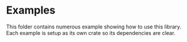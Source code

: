 # Examples

This folder contains numerous example showing how to use this library.
Each example is setup as its own crate so its dependencies are clear.

